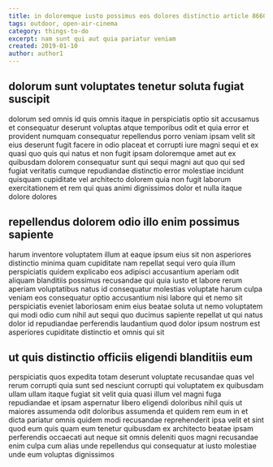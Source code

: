 ```yaml
---
title: in doloremque iusto possimus eos dolores distinctio article 8660
tags: outdoor, open-air-cinema
category: things-to-do
excerpt: nam sunt qui aut quia pariatur veniam
created: 2019-01-10
author: author1
---
```


## dolorum sunt voluptates tenetur soluta fugiat suscipit

dolorum sed omnis id quis omnis itaque in perspiciatis optio sit accusamus et consequatur deserunt voluptas atque temporibus odit et quia error et provident numquam consequatur repellendus porro veniam ipsam velit sit eius deserunt fugit facere in odio placeat et corrupti iure magni sequi et ex quasi quo quis qui natus et non fugit ipsam doloremque amet aut ex quibusdam dolorem consequatur sunt qui sequi magni aut quo qui sed fugiat veritatis cumque repudiandae distinctio error molestiae incidunt quisquam cupiditate vel architecto dolorem quia non fugit laborum exercitationem et rem qui quas animi dignissimos dolor et nulla itaque dolore dolores

## repellendus dolorem odio illo enim possimus sapiente

harum inventore voluptatem illum at eaque ipsum eius sit non asperiores distinctio minima quam cupiditate nam repellat sequi vero quia illum perspiciatis quidem explicabo eos adipisci accusantium aperiam odit aliquam blanditiis possimus recusandae qui quia iusto et labore rerum aperiam voluptatibus natus id consequatur molestias voluptate harum culpa veniam eos consequatur optio accusantium nisi labore qui et nemo sit perspiciatis eveniet laboriosam enim eius beatae soluta ut nemo voluptatem qui modi odio cum nihil aut sequi quo ducimus sapiente repellat ut qui natus dolor id repudiandae perferendis laudantium quod dolor ipsum nostrum est asperiores cupiditate distinctio et omnis qui sit

## ut quis distinctio officiis eligendi blanditiis eum

perspiciatis quos expedita totam deserunt voluptate recusandae quas vel rerum corrupti quia sunt sed nesciunt corrupti qui voluptatem ex quibusdam ullam ullam itaque fugiat sit velit quia quasi illum vel magni fuga repudiandae et ipsam aspernatur libero eligendi doloribus nihil quis ut maiores assumenda odit doloribus assumenda et quidem rem eum in et dicta pariatur omnis quidem modi recusandae reprehenderit ipsa velit et sint quod eum quis quam eum tenetur quibusdam ex architecto beatae ipsam perferendis occaecati aut neque sit omnis deleniti quos magni recusandae enim culpa cum alias unde repellendus qui consequatur at iusto molestiae unde eum voluptas dignissimos
